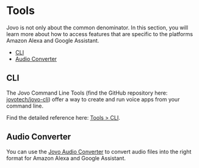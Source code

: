 # Tools

Jovo is not only about the common denominator. In this section, you will learn more about how to access features that are specific to the platforms Amazon Alexa and Google Assistant.

* [CLI](#cli)
* [Audio Converter](#audio-converter)

## CLI

The Jovo Command Line Tools (find the GitHub repository here: [jovotech/jovo-cli](https://github.com/jovotech/jovo-cli)) offer a way to create and run voice apps from your command line.

Find the detailed reference here: [Tools > CLI](https://github.com/jovotech/jovo-framework-nodejs/tree/master/docs/05_tools/cli).

## Audio Converter

You can use the [Jovo Audio Converter](https://www.jovo.tech/audio-converter) to convert audio files into the right format for Amazon Alexa and Google Assistant.